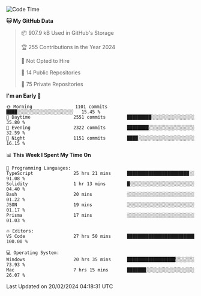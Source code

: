 <!--START_SECTION:waka-->
![Code Time](http://img.shields.io/badge/Code%20Time-5%2C275%20hrs%2052%20mins-blue)

**🐱 My GitHub Data** 

> 📦 907.9 kB Used in GitHub's Storage 
 > 
> 🏆 255 Contributions in the Year 2024
 > 
> 🚫 Not Opted to Hire
 > 
> 📜 14 Public Repositories 
 > 
> 🔑 75 Private Repositories 
 > 
**I'm an Early 🐤** 

```text
🌞 Morning                1101 commits        ████░░░░░░░░░░░░░░░░░░░░░   15.45 % 
🌆 Daytime                2551 commits        █████████░░░░░░░░░░░░░░░░   35.80 % 
🌃 Evening                2322 commits        ████████░░░░░░░░░░░░░░░░░   32.59 % 
🌙 Night                  1151 commits        ████░░░░░░░░░░░░░░░░░░░░░   16.15 % 
```


📊 **This Week I Spent My Time On** 

```text
💬 Programming Languages: 
TypeScript               25 hrs 21 mins      ███████████████████████░░   91.08 % 
Solidity                 1 hr 13 mins        █░░░░░░░░░░░░░░░░░░░░░░░░   04.40 % 
Bash                     20 mins             ░░░░░░░░░░░░░░░░░░░░░░░░░   01.22 % 
JSON                     19 mins             ░░░░░░░░░░░░░░░░░░░░░░░░░   01.17 % 
Prisma                   17 mins             ░░░░░░░░░░░░░░░░░░░░░░░░░   01.03 % 

🔥 Editors: 
VS Code                  27 hrs 50 mins      █████████████████████████   100.00 % 

💻 Operating System: 
Windows                  20 hrs 35 mins      ██████████████████░░░░░░░   73.93 % 
Mac                      7 hrs 15 mins       ███████░░░░░░░░░░░░░░░░░░   26.07 % 
```


 Last Updated on 20/02/2024 04:18:31 UTC
<!--END_SECTION:waka-->

